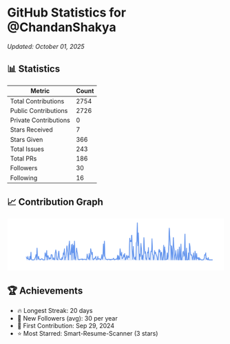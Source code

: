 # GitHub Statistics for @ChandanShakya
*Updated: October 01, 2025*

## 📊 Statistics
| Metric | Count |
|--------|--------|
| Total Contributions | 2754 |
| Public Contributions | 2726 |
| Private Contributions | 0 |
| Stars Received | 7 |
| Stars Given | 366 |
| Total Issues | 243 |
| Total PRs | 186 |
| Followers | 30 |
| Following | 16 |

## 📈 Contribution Graph

![Contribution Graph](./contribution_graph.png)

## 🏆 Achievements

- 🔥 Longest Streak: 20 days
- 👥 New Followers (avg): 30 per year
- 📅 First Contribution: Sep 29, 2024
- ⭐ Most Starred: Smart-Resume-Scanner (3 stars)
